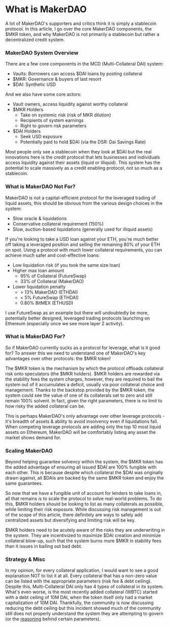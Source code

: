 # What is MakerDAO
A lot of MakerDAO's supporters and critics think it is simply a stablecoin protocol. In this article, I go over the core MakerDAO components, the $MKR token, and why MakerDAO is not primarily a stablecoin but rather a decentralized credit system.

### MakerDAO System Overview
There are a few core components in the MCD (Multi-Collateral DAI) system:
 - Vaults: Borrowers can access $DAI loans by posting collateral
 - $MKR: Governance & buyers of last resort
 - $DAI: Synthetic USD

And we also have some core actors:
 - Vault owners, access liquidity against worthy collateral
 - $MKR Holders
   - Take on systemic risk (risk of MKR dilution)
   - Recipients of system earnings
   - Right to govern risk parameters
 - $DAI Holders
   - Seek USD exposure
   - Potentially paid to hold $DAI (via the DSR: Dai Savings Rate)

Most people only see a stablecoin when they look at $DAI but the real innovations here is the credit protocol that lets businesses and individuals access liquidity against their assets (liquid or illiquid). This system has the potential to scale massively as a credit enabling protocol, not so much as a stablecoin.

### What is MakerDAO Not For?
MakerDAO is not a capital-efficient protocol for the leveraged trading of liquid assets, this should be obvious from the various design choices in the system:
 - Slow oracle & liquidations
 - Conservative collateral requirement (150%)
 - Slow, auction-based liquidations (generally used for illiquid assets)

If you're looking to take a USD loan against your ETH, you're much better off taking a leveraged position and selling the remaining 80% of your ETH on spot. Using a protocol with much lower collateral requirements, you can achieve much safer and cost-effective loans:
 - Low liquidation risk (if you took the same size loan)
 - Higher max loan amount
   - 95% of Collateral (FutureSwap)
   - 33% of Collateral (MakerDAO)
 - Lower liquidation penalty
   - \> 13% MakerDAO (ETHDAI)
   - < 5% FutureSwap (ETHDAI)
   - 0.80% BitMEX (ETHUSD)

I use FutureSwap as an example but there will undoubtedly be more, potentially better designed, leveraged trading protocols launching on Ethereum (especially once we see more layer 2 activity).

### What is MakerDAO For?
So if MakerDAO currently sucks as a protocol for leverage, what is it good for? To answer this we need to understand one of MakerDAO's key advantages over other protocols: the $MKR token!

The $MKR token is the mechanism by which the protocol offloads collateral risk onto speculators (the $MKR holders). $MKR holders are rewarded via the stability fees the system charges, however, they are required to bail the system out of it accumulates a deficit, usually via poor collateral choice and management. Thanks to the backstop provided by the $MKR token, the system could see the value of one of its collaterals set to zero and still remain 100% solvent. In fact, given the right parameters, there is no limit to how risky the added collateral can be.

This is perhaps MakerDAO's only advantage over other leverage protocols - it's breadth of assets & ability to avoid insolvency even if liquidations fail. When competing leverage protocols are adding only the top 10 most liquid assets on Ethereum, MakerDAO will be comfortably listing any asset the market shows demand for.

### Scaling MakerDAO
Beyond helping guarantee solvency within the system, the $MKR token has the added advantage of ensuring all issued $DAI are 100% fungible with each other. This is because despite which collateral the $DAI was originally drawn against, all $DAIs are backed by the same $MKR token and enjoy the same guarantees.

So now that we have a fungible unit of account for lenders to take loans in, all that remains is to scale the protocol to solve real-world problems. To do this, $MKR holders should be looking to list as many collaterals as possible, while limiting their risk exposure. While discussing risk management is out of the scope of this article, there definitely are ways to safely add centralized assets but diversifying and limiting risk will be key.

$MKR holders need to be acutely aware of the risks they are underwriting in the system. They are incentivized to maximize $DAI creation and minimize collateral blow-up, such that the system burns more $MKR in stability fees than it issues in bailing out bad debt.

### Strategy & Misc
In my opinion, for every collateral application, I would want to see a good explanation NOT to list it at all. Every collateral that has a non-zero value can be listed with the appropriate parameters (risk fee & debt ceiling). Despite this, Multi-Collateral DAI only has 4 types of collateral in its system. What's even worse, is the most recently added collateral (WBTC) started with a debt ceiling of 10M DAI, when the token itself only had a market capitalization of 10M DAI. Thankfully, the community is now discussing reducing the debt ceiling but this incident showed much of the community still does not properly understand the system they are attempting to govern (or the [reasoning](../Finance/TheOptionProblem.md#maker-dao-option) behind certain parameters).


